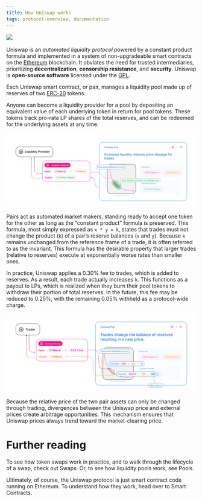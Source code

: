 ```yaml
---
title: How Uniswap works
tags: protocol-overview, documentation
---
```


![](/images/anatomy.jpg)

Uniswap is an _automated liquidity protocol_ powered by a <Link to="/docs/v2/protocol-overview/glossary/#constant-product-formula">constant product formula</Link>
and implemented in a system of non-upgradeable smart contracts on the [Ethereum](https://ethereum.org/) blockchain. 
It obviates the need for trusted intermediaries, prioritizing **decentralization**, **censorship resistance**, 
and **security**. Uniswap is **open-source software** licensed under the
[GPL](https://en.wikipedia.org/wiki/GNU_General_Public_License).

Each Uniswap smart contract, or pair, manages a liquidity pool made up of reserves of two [ERC-20](https://eips.ethereum.org/EIPS/eip-20) tokens.

Anyone can become a liquidity provider for a pool by depositing an equivalent value of each underlying token in return for pool tokens. These tokens track pro-rata LP shares of the total reserves, and can be redeemed for the underlying assets at any time.

![](images/lp.jpg)

Pairs act as automated market makers, standing ready to accept one token for the other as long as the “constant product” formula is preserved. This formula, most simply expressed as `x * y = k`, states that trades must not change the product (`k`) of a pair’s reserve balances (`x` and `y`). Because `k` remains unchanged from the reference frame of a trade, it is often referred to as the invariant. This formula has the desirable property that larger trades (relative to reserves) execute at exponentially worse rates than smaller ones.

In practice, Uniswap applies a 0.30% fee to trades, which is added to reserves. As a result, each trade actually increases `k`. This functions as a payout to LPs, which is realized when they burn their pool tokens to withdraw their portion of total reserves. In the future, this fee may be reduced to 0.25%, with the remaining 0.05% withheld as a protocol-wide charge.

![](images/trade.jpg)

Because the relative price of the two pair assets can only be changed through trading, divergences between the Uniswap price and external prices create arbitrage opportunities. This mechanism ensures that Uniswap prices always trend toward the market-clearing price.

# Further reading

To see how token swaps work in practice, and to walk through the lifecycle of a swap, check out <Link to="/docs/v2/core-concepts/swaps">Swaps</Link>. Or, to see how liquidity pools work, see <Link to="/docs/v2/core-concepts/pools">Pools</Link>.

Ultimately, of course, the Uniswap protocol is just smart contract code running on Ethereum. To understand how they work, head over to <Link to="/docs/v2/protocol-overview/smart-contracts/">Smart Contracts</Link>.
